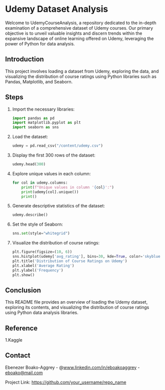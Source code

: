 # Udemy Dataset Analysis
Welcome to UdemyCourseAnalysis, a repository dedicated to the in-depth examination of a comprehensive dataset of Udemy courses. Our primary objective is to unveil valuable insights and discern trends within the expansive landscape of online learning offered on Udemy, leveraging the power of Python for data analysis.




## Introduction
This project involves loading a dataset from Udemy, exploring the data, and visualizing the distribution of course ratings using Python libraries such as Pandas, Matplotlib, and Seaborn.

## Steps

1. Import the necessary libraries:
    ```python
    import pandas as pd
    import matplotlib.pyplot as plt
    import seaborn as sns
    ```


2. Load the dataset:
    ```python
    udemy = pd.read_csv("/content/udemy.csv")
    ```


3. Display the first 300 rows of the dataset:
    ```python
    udemy.head(300)
    ```


4. Explore unique values in each column:
    ```python
    for col in udemy.columns:
        print(f"Unique values in column '{col}':")
        print(udemy[col].unique())
        print()
    ```


5. Generate descriptive statistics of the dataset:
    ```python
    udemy.describe()
    ```


6. Set the style of Seaborn:
    ```python
    sns.set(style="whitegrid")
    ```


7. Visualize the distribution of course ratings:
    ```python
    plt.figure(figsize=(10, 6))
    sns.histplot(udemy['avg_rating'], bins=30, kde=True, color='skyblue')
    plt.title('Distribution of Course Ratings on Udemy')
    plt.xlabel('Average Rating')
    plt.ylabel('Frequency')
    plt.show()
    ```

## Conclusion
This README file provides an overview of loading the Udemy dataset, exploring its contents, and visualizing the distribution of course ratings using Python data analysis libraries.

## Reference
1.Kaggle


## Contact
Ebenezer Boako-Aggrey - @www.linkedin.com/in/eboakoaggrey - eboako@mail.com

Project Link: https://github.com/your_username/repo_name
